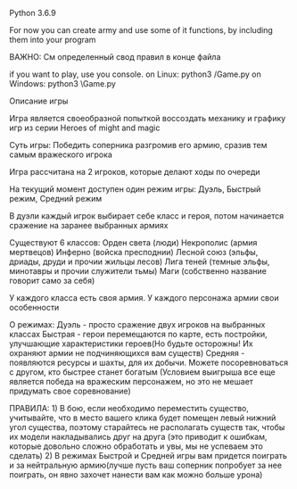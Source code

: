 Python 3.6.9

For now you can create army and use some of it functions, by including them into your program

ВАЖНО:
    См определенный свод правил в конце файла


if you want to play, use you console.
on Linux:
    python3 <path to game.py>/Game.py
on Windows:
    python3 <path to game.py>\Game.py

Описание игры

Игра является своеобразной попыткой воссоздать механику и графику игр из серии Heroes of might and magic

Суть игры:
    Победить соперника разгромив его армию, сразив тем самым вражеского игрока

Игра рассчитана на 2 игроков, которые делают ходы по очереди

На текущий момент доступен один режим игры: Дуэль, Быстрый режим, Средний режим

В дуэли каждый игрок выбирает себе класс и героя, потом начинается сражение на заранее выбранных армиях

Существуют 6 классов:
    Орден света (люди)
    Некрополис (армия мертвецов)
    Инферно (войска пресподнии)
    Лесной союз (эльфы, дриады, друди и прочии жильцы лесов)
    Лига теней (темные эльфы, минотавры и прочии служители тьмы)
    Маги (собственно название говорит само за себя)

У каждого класса есть своя армия. У каждого персонажа армии свои особенности

О режимах:
    Дуэль - просто сражение двух игроков на выбранных классах
    Быстрая - герои перемещаются по карте, есть постройки, улучшающие характеристики героев(Но будьте осторожны!
    Их охраняют армии не подчиняющихся вам существ)
    Средняя - появляются ресурсы и шахты, для их добычи. Можете посоревноваться с другом, кто быстрее станет богатым
    (Условием выигрыша все еще является победа на вражеским персонажем, но это не мешает придумать свое соревнование)

ПРАВИЛА:
    1) В бою, если необходимо переместить существо, учитывайте, что в место вашего клика будет помещен левый нижний
    угол существа, поэтому старайтесь не располагать существ так, чтобы их модели накладывались друг на друга
    (это приводит к ошибкам, которые довольно сложно обработать и увы, мы не успеваем это сделать)
    2) В режимах Быстрой и Средней игры вам придется поиграть и за нейтральную армию(лучше пусть ваш соперник попробует
    за нее поиграть, он явно захочет нанести вам как можно больше урона)
